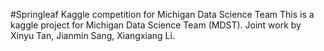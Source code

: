 #Springleaf Kaggle competition for Michigan Data Science Team
This is a kaggle project for Michigan Data Science Team (MDST). Joint work by Xinyu Tan, Jianmin Sang, Xiangxiang Li.
